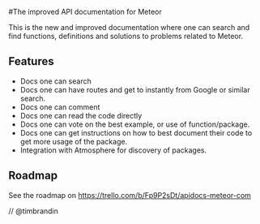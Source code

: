 #The improved API documentation for Meteor

This is the new and improved documentation where one can search and find functions, definitions and solutions to problems related to Meteor.

## Features

* Docs one can search
* Docs one can have routes and get to instantly from Google or similar search.
* Docs one can comment
* Docs one can read the code directly
* Docs one can vote on the best example, or use of function/package.
* Docs one can get instructions on how to best document their code to get more usage of the package.
* Integration with Atmosphere for discovery of packages.

## Roadmap

See the roadmap on https://trello.com/b/Fp9P2sDt/apidocs-meteor-com

// @timbrandin
